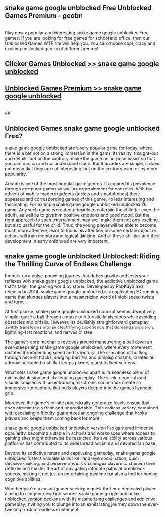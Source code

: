 ## snake game google unblocked Free Unblocked Games Premium - geobn <br>
<br>
Play now a popular and interesting snake game google unblocked Free games. If you are looking for free games for school and office, then our Unblocked Games WTF site will help you. You can choose cool, crazy and exciting unblocked games of different genres!


##  [Clicker Games Unblocked >> snake game google unblocked](http://freeplayer.one?title=snake_game_google_unblocked&ref=04)

##  [Unblocked Games Premium >> snake game google unblocked](http://freeplayer.one?title=snake_game_google_unblocked&ref=04)
  <br>
  ##



## Unblocked Games snake game google unblocked Free?

snake game google unblocked are a very popular game for today, where there is a bet not on a strong immersion in the game, its reality, thought-out and details, but on the contrary, make the game on purpose easier so that you can turn on and not understand much. But if arcades are simple, it does not mean that they are not interesting, but on the contrary even enjoy more popularity.

Arcade is one of the most popular game genres. It acquired its prevalence through computer games as well as entertainment for consoles. With the advent of mobile modern gadgets (tablets and smartphones) there appeared and corresponding games of this genre, no less interesting and fascinating. For example snake game google unblocked unblocked 76 game. Any such game is created primarily to entertain the child (or even the adult), as well as to give him positive emotions and good mood. But the right approach to such entertainment may well make them not only exciting, but also useful for the child. Thus, the young player will be able to become much more attentive, learn to focus his attention on some certain object or action, will train memory and logical thinking. And all these abilities and their development in early childhood are very important.

##  snake game google unblocked Unblocked: Riding the Thrilling Curve of Endless Challenge

Embark on a pulse-pounding journey that defies gravity and tests your reflexes with snake game google unblocked, the addictive unblocked game that's taken the gaming world by storm. Developed by RobKayS and released in 2014, snake game google unblocked is a captivating 3D running game that plunges players into a mesmerizing world of high-speed twists and turns.

At first glance, snake game google unblocked concept seems deceptively simple: guide a ball through a maze of futuristic landscapes while avoiding obstacles and pitfalls. However, its devilishly straightforward gameplay swiftly transforms into an electrifying experience that demands precision, lightning-fast reactions, and nerves of steel.

The game's core mechanic revolves around maneuvering a ball down an ever-steepening snake game google unblocked, where every movement dictates the impending speed and trajectory. The sensation of hurtling through neon-lit tracks, dodging barriers and jumping chasms, creates an adrenaline-fueled rush that keeps players glued to their screens.

What sets snake game google unblocked apart is its seamless blend of minimalist design and challenging gameplay. The sleek, neon-infused visuals coupled with an entrancing electronic soundtrack create an immersive atmosphere that pulls players deeper into the games hypnotic grip.

Moreover, the game's infinite procedurally generated levels ensure that each attempt feels fresh and unpredictable. This endless variety, combined with escalating difficulty, guarantees an ongoing challenge that hooks players and keeps them coming back for more.

snake game google unblocked unblocked version has garnered immense popularity, becoming a staple in schools and workplaces where access to gaming sites might otherwise be restricted. Its availability across various platforms has contributed to its widespread acclaim and devoted fan base.

Beyond its addictive nature and captivating gameplay, snake game google unblocked fosters valuable skills like hand-eye coordination, quick decision-making, and perseverance. It challenges players to sharpen their reflexes and master the art of navigating intricate paths at breakneck speeds, making it not just an entertaining pastime but also a tool for honing cognitive abilities.

Whether you're a casual gamer seeking a quick thrill or a dedicated player aiming to conquer new high scores, snake game google unblocked unblocked version beckons with its mesmerizing challenges and addictive gameplay, inviting you to plunge into an exhilarating journey down the ever-twisting track of endless excitement.